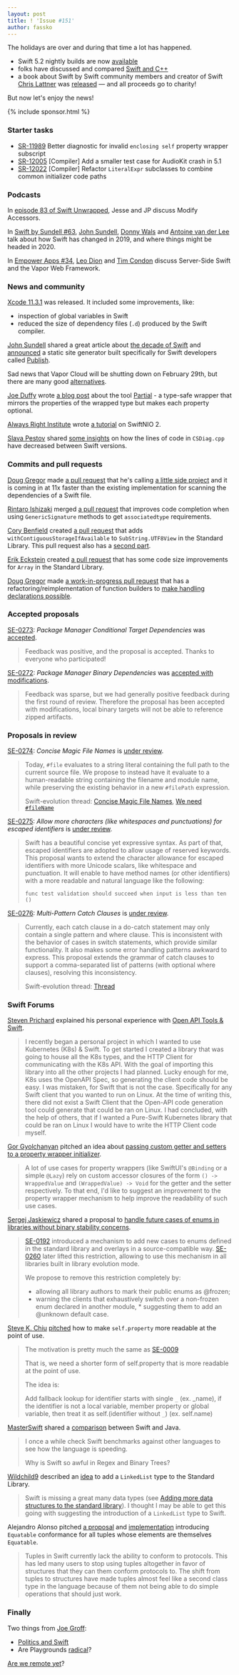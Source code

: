 ```yaml
---
layout: post
title: ! 'Issue #151'
author: fassko
---
```


The holidays are over and during that time a lot has happened.

* Swift 5.2 nightly builds are now [available](https://swift.org/download/#snapshots)
* folks have discussed and compared [Swift and C++](https://www.quora.com/What-are-similarities-and-differences-between-C-and-Swift)
* a book about Swift by Swift community members and creator of Swift [Chris Lattner](https://twitter.com/clattner_llvm) was [released](https://www.swiftforgood.com/) — and all proceeds go to charity!

But now let's enjoy the news!

<!--excerpt-->

{% include sponsor.html %} 

### Starter tasks

- [SR-11989](https://bugs.swift.org/browse/SR-11989) Better diagnostic for invalid `enclosing self` property wrapper subscript
- [SR-12005](https://bugs.swift.org/browse/SR-12005) [Compiler] Add a smaller test case for AudioKit crash in 5.1
- [SR-12022](https://bugs.swift.org/browse/SR-12022) [Compiler] Refactor `LiteralExpr` subclasses to combine common initializer code paths

### Podcasts

In [episode 83 of Swift Unwrapped](https://spec.fm/podcasts/swift-unwrapped/314852), Jesse and JP discuss Modify Accessors.

In [Swift by Sundell #63](https://swiftbysundell.com/podcast/61/), [John Sundell](https://twitter.com/johnsundell), [Donny Wals](https://twitter.com/DonnyWals) and [Antoine van der Lee](https://twitter.com/twannl) talk about how Swift has changed in 2019, and where things might be headed in 2020.

In [Empower Apps #34](https://www.empowerapps.show/34), [Leo Dion](https://twitter.com/leogdion) and [Tim Condon](https://twitter.com/0xtim) discuss Server-Side Swift and the Vapor Web Framework.

### News and community

[Xcode 11.3.1](https://developer.apple.com/documentation/xcode_release_notes/xcode_11_3_1_release_notes) was released. It included some improvements, like:

* inspection of global variables in Swift
* reduced the size of dependency files (`.d`) produced by the Swift compiler.

[John Sundell](https://twitter.com/johnsundell) shared a great article about [the decade of Swift](https://www.swiftbysundell.com/articles/the-decade-of-swift) and [announced](https://twitter.com/johnsundell/status/1211743896591568899) a static site generator built specifically for Swift developers called [Publish](https://github.com/johnsundell/publish).

Sad news that Vapor Cloud will be shutting down on February 29th, but there are many good [alternatives](https://twitter.com/leogdion/status/1214179319318220802).

[Joe Duffy](https://www.twitter.com/Joe_Duffy) wrote [a blog post](https://josephduffy.co.uk/partial-in-swift) about the tool [Partial](https://github.com/JosephDuffy/Partial) - a type-safe wrapper that mirrors the properties of the wrapped type but makes each property optional.

[Always Right Institute](https://www.twitter.com/ar_institute) wrote [a tutorial](https://www.alwaysrightinstitute.com/microexpress-nio2/) on SwiftNIO 2.

[Slava Pestov](https://twitter.com/slava_pestov) shared [some insights](https://twitter.com/slava_pestov/status/1215126454767357959?s=21) on how the lines of code in `CSDiag.cpp` have decreased between Swift versions.

### Commits and pull requests

[Doug Gregor](https://twitter.com/dgregor79) made [a pull request](https://github.com/apple/swift/pull/28515) that he's calling [a little side project](https://twitter.com/dgregor79/status/1215897492568494080?s=21) and it is coming in at 11x faster than the existing implementation for scanning the dependencies of a Swift file.

[Rintaro Ishizaki](https://twitter.com/rintaro) merged [a pull request](https://github.com/apple/swift/pull/29086) that improves code completion when using `GenericSignature` methods to get `associatedtype` requirements.

[Cory Benfield](https://twitter.com/Lukasaoz) created [a pull request](https://github.com/apple/swift/pull/29094) that adds `withContiguousStorageIfAvailable` to `SubString.UTF8View` in the Standard Library. This pull request also has a [second part](https://github.com/apple/swift/pull/29146).

[Erik Eckstein](https://github.com/eeckstein) created [a pull request](https://github.com/apple/swift/pull/29068) that has some code size improvements for `Array` in the Standard Library.

[Doug Gregor](https://twitter.com/dgregor79) made [a work-in-progress pull request](https://github.com/apple/swift/pull/29133) that has a refactoring/reimplementation of function builders to [make handling declarations possible](https://twitter.com/dgregor79/status/1216137755102568448?s=21).

### Accepted proposals

[SE-0273](https://github.com/apple/swift-evolution/blob/master/proposals/0273-swiftpm-conditional-target-dependencies.md): *Package Manager Conditional Target Dependencies* was [accepted](https://forums.swift.org/t/accepted-se-0273-package-manager-conditional-target-dependencies/31932).

> Feedback was positive, and the proposal is accepted. Thanks to everyone who
participated!

[SE-0272](https://github.com/apple/swift-evolution/blob/master/proposals/0273-swiftpm-conditional-target-dependencies.md): *Package Manager Binary Dependencies* was [accepted with modifications](https://forums.swift.org/t/accepted-with-modifications-se-0272-package-manager-binary-dependencies/31926).

> Feedback was sparse, but we had generally positive feedback during the first
round of review. Therefore the proposal has been accepted with modifications,
local binary targets will not be able to reference zipped artifacts.

### Proposals in review

[SE-0274](https://github.com/apple/swift-evolution/blob/master/proposals/0274-magic-file.md): *Concise Magic File Names* is [under review](https://forums.swift.org/t/se-0274-concise-magic-file-names/32373).

> Today, `#file` evaluates to a string literal containing the full path to the current source file. We propose to instead have it evaluate to a human-readable string containing the filename and module name, while preserving the existing behavior in a new `#filePath` expression.
>
> Swift-evolution thread: [Concise Magic File Names](https://forums.swift.org/t/concise-magic-file-names/31297), [We need `#fileName`](https://forums.swift.org/t/we-need-filename/19781)

[SE-0275](https://github.com/apple/swift-evolution/blob/0c709d72bcda5946b02067745c87217a7e3c48c8/proposals/0275-allow-more-characters-like-whitespaces-and-punctuations-for-escaped-identifiers.md): *Allow more characters (like whitespaces and punctuations) for escaped identifiers* is [under review](https://forums.swift.org/t/se-0275-allow-more-characters-like-whitespaces-and-punctuations-for-escaped-identifiers/32538).

> Swift has a beautiful concise yet expressive syntax. As part of that, escaped identifiers are adopted to allow usage of reserved keywords. This proposal wants to extend the character allowance for escaped identifiers with more Unicode scalars, like whitespace and punctuation. It will enable to have method names (or other identifiers) with a more readable and natural language like the following:
>
> `func test validation should succeed when input is less than ten ()`

[SE-0276](https://github.com/apple/swift-evolution/blob/master/proposals/0276-multi-pattern-catch-clauses.md): *Multi-Pattern Catch Clauses* is [under review](https://forums.swift.org/t/se-0276-multi-pattern-catch-clauses/32620).

> Currently, each catch clause in a do-catch statement may only contain a single pattern and where clause. This is inconsistent with the behavior of cases in switch statements, which provide similar functionality. It also makes some error handling patterns awkward to express. This proposal extends the grammar of catch clauses to support a comma-separated list of patterns (with optional where clauses), resolving this inconsistency.
> 
> Swift-evolution thread: [Thread](https://forums.swift.org/t/multi-pattern-and-conditionally-compiled-catch-clauses/30246)

### Swift Forums

[Steven Prichard](https://github.com/spprichard) explained his personal experience with [Open API Tools & Swift](https://forums.swift.org/t/open-api-tools-swift-personal-experience/31962).

> I recently began a personal project in which I wanted to use Kubernetes (K8s) & Swift. To get started I created a library that was going to house all the K8s types, and the HTTP Client for communicating with the K8s API. With the goal of importing this library into all the other projects I had planned. Lucky enough for me, K8s uses the OpenAPI Spec, so generating the client code should be easy. I was mistaken, for Swift that is not the case. Specifically for any Swift client that you wanted to run on Linux. At the time of writing this, there did not exist a Swift Client that the Open-API code generation tool could generate that could be ran on Linux. I had concluded, with the help of others, that if I wanted a Pure-Swift Kubernetes library that could be ran on Linux I would have to write the HTTP Client code myself.

[Gor Gyolchanyan](https://twitter.com/_technogen_) pitched an idea about [passing custom getter and setters to a property wrapper initializer](https://forums.swift.org/t/passing-custom-getter-and-setter-to-property-wrapper-initializer/32000).

> A lot of use cases for property wrappers (like SwiftUI's `@Binding` or a simple `@Lazy`) rely on custom accessor closures of the form `() -> WrappedValue` and `(WrappedValue) -> Void` for the getter and the setter respectively. To that end, I'd like to suggest an improvement to the property wrapper mechanism to help improve the readability of such use cases.

[Sergej Jaskiewicz](https://twitter.com/broadway_lamb) shared a proposal to [handle future cases of enums in libraries without binary stability concerns](https://forums.swift.org/t/pitch-handling-future-cases-of-enums-in-libraries-without-binary-stability-concerns/32026).

> [SE-0192](https://github.com/apple/swift-evolution/blob/master/proposals/0192-non-exhaustive-enums.md) introduced a mechanism to add new cases to enums defined in the standard library and overlays in a source-compatible way. [SE-0260](https://github.com/apple/swift-evolution/blob/master/proposals/0260-library-evolution.md) later lifted this restriction, allowing to use this mechanism in all libraries built in library evolution mode.
> 
> We propose to remove this restriction completely by:
> 
> * allowing all library authors to mark their public enums as @frozen;
> * warning the clients that exhaustively switch over a non-frozen enum declared in another module, * suggesting them to add an @unknown default case.


[Steve K. Chiu](https://forums.swift.org/u/steve_k_chiu) [pitched](https://forums.swift.org/t/pitch-property-as-fallback-shortcut-to-self-property/32060) how to make `self.property` more readable at the point of use.

> The motivation is pretty much the same as [SE-0009](https://github.com/apple/swift-evolution/blob/master/proposals/0009-require-self-for-accessing-instance-members.md)
> 
> That is, we need a shorter form of self.property that is more readable at the point of use.
> 
> The idea is:
> 
> Add fallback lookup for identifier starts with single `_` (ex. \_name), if the identifier is not a local variable, member property or global variable, then treat it as self.(identifier without `_`) (ex. self.name)

[MasterSwift](https://forums.swift.org/u/MasterSwift) shared a [comparison](https://forums.swift.org/t/swift-benchmarks/32113) between Swift and Java.

> I once a while check Swift benchmarks against other languages to see how the language is speeding.
>
> Why is Swift so awful in Regex and Binary Trees?

[Wildchild9](https://forums.swift.org/u/wildchild9) described an [idea](https://forums.swift.org/t/adding-a-linkedlist-type-to-the-standard-library/32339) to add a `LinkedList` type to the Standard Library.

> Swift is missing a great many data types (see [Adding more data structures to the standard library](https://forums.swift.org/t/adding-more-data-structures-to-the-standard-library/23651)). I thought I may be able to get this going with suggesting the introduction of a `LinkedList` type to Swift.

Alejandro Alonso pitched [a proposal](https://forums.swift.org/t/tuples-conform-to-equatable/32559) and [implementation](https://github.com/apple/swift/pull/28833) introducing `Equatable` conformance for all tuples whose elements are themselves `Equatable`.

> Tuples in Swift currently lack the ability to conform to protocols. This has led many users to stop using tuples altogether in favor of structures that they can them conform protocols to. The shift from tuples to structures have made tuples almost feel like a second class type in the language because of them not being able to do simple operations that should just work.

### Finally

Two things from [Joe Groff](https://twitter.com/jckarter):
 
* [Politics and Swift](https://twitter.com/jckarter/status/1208134014961274880)
* Are Playgrounds [radical](https://twitter.com/jckarter/status/1211787829652512768)?

[Are we remote yet](https://twitter.com/slava_pestov/status/1214632943953551361)?
